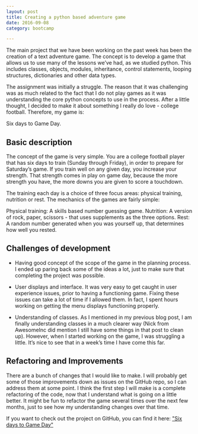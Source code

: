 ```yaml
---
layout: post
title: Creating a python based adventure game
date: 2016-09-08
category: bootcamp

---
```


The main project that we have been working on the past week has been the creation of a text adventure game. The concept is to develop a game that allows us to use many of the lessons we’ve had, as we studied python. This includes classes, objects, modules, inheritance, control statements, looping structures, dictionaries and other data types. 

The assignment was initially a struggle. The reason that it was challenging was as much related to the fact that I do not play games as it was understanding the core python concepts to use in the process. After a little thought, I decided to make it about something I really do love - college football. Therefore, my game is: 

Six days to Game Day. 

## Basic description

The concept of the game is very simple. You are a college football player that has six days to train (Sunday through Friday), in order to prepare for Saturday’s game. If you train well on any given day, you increase your strength. That strength comes in play on game day, because the more strength you have, the more downs you are given to score a touchdown. 

The training each day is a choice of three focus areas:  physical training, nutrition or rest. The mechanics of the games are fairly simple: 

Physical training: A skills based number guessing game. 
Nutrition: A version of rock, paper, scissors - that uses supplements as the three options. 
Rest: A random number generated when you was yourself up, that determines how well you rested. 

## Challenges of development

* Having good concept of the scope of the game in the planning process. I ended up paring back some of the ideas a lot, just to make sure that completing the project was possible. 

* User displays and interface. It was very easy to get caught in user experience issues, prior to having a functioning game. Fixing these issues can take a lot of time if I allowed them. In fact, I spent hours working on getting the menu displays functioning properly. 

* Understanding of classes. As I mentioned in my previous blog post, I am finally understanding classes in a much clearer way (Nick from AwesomeInc did mention I still have some things in that post to clean up). However, when I started working on the game, I was struggling a little. It’s nice to see that in a week’s time I have come this far. 

## Refactoring and Improvements

There are a bunch of changes that I would like to make. I will probably get some of those improvements down as issues on the GitHub repo, so I can address them at some point. I think the first step I will make is a complete refactoring of the code, now that I understand what is going on a little better. It might be fun to refactor the game several times over the next few months, just to see how my understanding changes over that time. 

If you want to check out the project on GitHub, you can find it here:  ["Six days to Game Day"][text-adventure]


[text-adventure]: https://github.com/garyditsch/text_adventure






